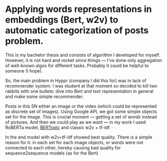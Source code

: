 # Applying words representations in embeddings (Bert, w2v) to automatic categorization of posts problem.
This is my bachelor thesis and consists of algorithm I developed for myself. However, it is not hard and rocket since things — I've done only aggregation of well-known algos for different tasks. Probably it could be helpful to someone (I hope).

So, the main problem in Hyppr (company I did this for) was in lack of recommender system. I was student at that moment so decided to kill two rabbits with one bullets: dive into Bert and text representation in general and make some simple recommender. 

Posts in this SN either an image or the video (which could be represented as discrete set of images). Using Google API, we got some simple objects set for the image. This is crucial moment — getting a set of *words* instead of pictures. And then we could play as we want — in my work I used RoBERTa model, [BERTopic](https://github.com/MaartenGr/BERTopic) and classic w2v + tf-idf. 

In the end model with w2v+tf-idf showed best quality. There is a simple reason for it: in each set for each image objects, or _words_ were not connected to each other, hereby causing bad quality for sequence2sequence models (as for the Bert)
